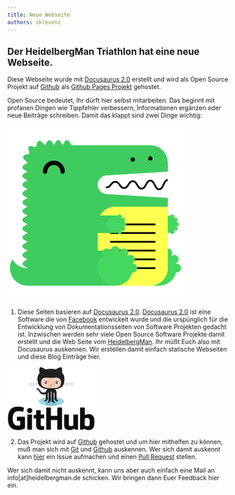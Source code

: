 ```yaml
---
title: Neue Webseite
authors: sklevenz
---
```


## Der HeidelbergMan Triathlon hat eine neue Webseite.

Diese Webseite wurde mit [Docusaurus 2.0](https://docusaurus.io/) erstellt und wird als Open Source Projekt auf [Github](https://github.com) als [Github Pages Projekt](https://github.com/heidelbergman-de/heidelbergman-de.github.io) gehostet. 

Open Source bedeutet, Ihr dürft hier selbst mitarbeiten. Das beginnt mit profanen Dingen wie Tippfehler verbessern, Informationen ergänzen oder neue Beiträge schreiben. Damit das klappt sind zwei Dinge wichtig:

![Docusaurus](./img/docusaurus.svg)

1. Diese Seiten basieren auf [Docusaurus 2.0](https://docusaurus.io/). [Docusaurus 2.0](https://docusaurus.io/) ist eine Software die von [Facebook](https://facebook.com) entwickelt wurde und die urspünglich für die Entwicklung von Dokumentationsseiten von Software Projekten gedacht ist. Inzwischen werden sehr viele Open Source Software Projekte damit erstellt und die Web Seite vom [HeidelbergMan](https://www.heidelbergman.de). Ihr müßt Euch also mit Docusaurus auskennen. Wir erstellen damit einfach statische Webseiten und diese Blog Einträge hier.

![Github](./img/github-logo.png)

2. Das Projekt wird auf [Github](https://github.com) gehostet und um hier mithelfen zu können, muß man sich mit [Git](https://git-scm.com/) und [Github](https://github.com) auskennen. Wer sich damit auskennt kann [hier](https://github.com/heidelbergman-de/heidelbergman-de.github.io/issues) ein Issue aufmachen und einen [Pull Request](https://docs.github.com/en/pull-requests/collaborating-with-pull-requests/proposing-changes-to-your-work-with-pull-requests/about-pull-requests) stellen.

Wer sich damit nicht auskennt, kann uns aber auch einfach eine Mail an info[at]heidelbergman.de schicken. Wir bringen dann Euer Feedback hier ein.

